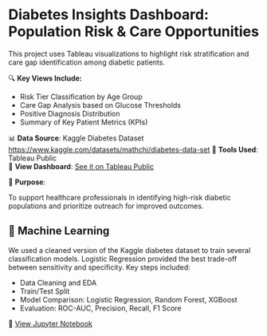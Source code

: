 # Diabetes Insights Dashboard: Population Risk & Care Opportunities

This project uses Tableau visualizations to highlight risk stratification and care gap identification among diabetic patients.

🔍 **Key Views Include:**
- Risk Tier Classification by Age Group
- Care Gap Analysis based on Glucose Thresholds
- Positive Diagnosis Distribution
- Summary of Key Patient Metrics (KPIs)

📊 **Data Source**: Kaggle Diabetes Dataset  https://www.kaggle.com/datasets/mathchi/diabetes-data-set
🧰 **Tools Used**: Tableau Public  
📎 **View Dashboard**: [See it on Tableau Public]([https://public.tableau.com/app/profile/natalia.arteaga6342/viz/DiabetesDashboard/](https://public.tableau.com/app/profile/natalia.arteaga6342/viz/DiabetesDashboard_17479128443060/Dashboard))

📁 **Purpose**:  

To support healthcare professionals in identifying high-risk diabetic populations and prioritize outreach for improved outcomes.

## 🤖 Machine Learning

We used a cleaned version of the Kaggle diabetes dataset to train several classification models. Logistic Regression provided the best trade-off between sensitivity and specificity. Key steps included:

- Data Cleaning and EDA
- Train/Test Split
- Model Comparison: Logistic Regression, Random Forest, XGBoost
- Evaluation: ROC-AUC, Precision, Recall, F1 Score

📓 [View Jupyter Notebook](notebooks/diabetes_ml_model.ipynb)
